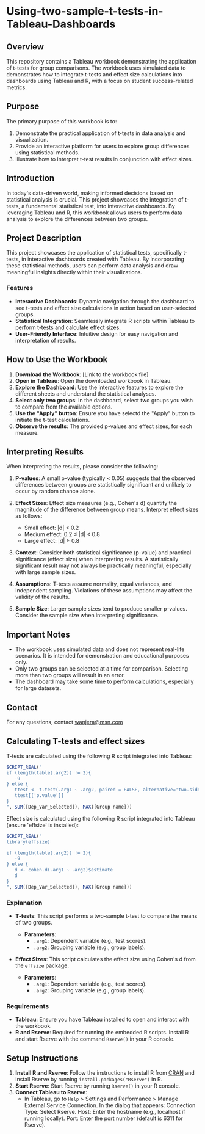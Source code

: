 # Using-two-sample-t-tests-in-Tableau-Dashboards
## Overview
This repository contains a Tableau workbook demonstrating the application of t-tests for group comparisons. The workbook uses simulated data to demonstrates how to integrate t-tests and effect size calculations into dashboards using Tableau and R, with a focus on student success-related metrics.

## Purpose
The primary purpose of this workbook is to:
1. Demonstrate the practical application of t-tests in data analysis and visualization.
2. Provide an interactive platform for users to explore group differences using statistical methods.
3. Illustrate how to interpret t-test results in conjunction with effect sizes.


## Introduction

In today's data-driven world, making informed decisions based on statistical analysis is crucial. This project showcases the integration of t-tests, a fundamental statistical test, into interactive dashboards. By leveraging Tableau and R, this workbook allows users to perform data analysis to explore the differences between two groups.

## Project Description

This project showcases the application of statistical tests, specifically t-tests, in interactive dashboards created with Tableau. By incorporating these statistical methods, users can perform data analysis and draw meaningful insights directly within their visualizations.

### Features
- **Interactive Dashboards**: Dynamic navigation through the dashboard to see t-tests and effect size calculations in action based on user-selected groups.
- **Statistical Integration**: Seamlessly integrate R scripts within Tableau to perform t-tests and calculate effect sizes.
- **User-Friendly Interface**: Intuitive design for easy navigation and interpretation of results.

## How to Use the Workbook

1. **Download the Workbook**: [Link to the workbook file]
2. **Open in Tableau**: Open the downloaded workbook in Tableau.
3. **Explore the Dashboard**: Use the interactive features to explore the different sheets and understand the statistical analyses.
4. **Select only two groups**: In the dashboard, select two groups you wish to compare from the available options.
5. **Use the "Apply" button**: Ensure you have selectd the "Apply" button to initiate the t-test calculations.
6. **Observe the results**: The provided p-values and effect sizes, for each measure.

## Interpreting Results
When interpreting the results, please consider the following:

1. **P-values**: A small p-value (typically < 0.05) suggests that the observed differences between groups are statistically significant and unlikely to occur by random chance alone.

2. **Effect Sizes**: Effect size measures (e.g., Cohen's d) quantify the magnitude of the difference between group means. Interpret effect sizes as follows:
   - Small effect: |d| < 0.2
   - Medium effect: 0.2 ≤ |d| < 0.8
   - Large effect: |d| ≥ 0.8

3. **Context**: Consider both statistical significance (p-value) and practical significance (effect size) when interpreting results. A statistically significant result may not always be practically meaningful, especially with large sample sizes.

4. **Assumptions**: T-tests assume normality, equal variances, and independent sampling. Violations of these assumptions may affect the validity of the results.

5. **Sample Size**: Larger sample sizes tend to produce smaller p-values. Consider the sample size when interpreting significance.

## Important Notes
- The workbook uses simulated data and does not represent real-life scenarios. It is intended for demonstration and educational purposes only.
- Only two groups can be selected at a time for comparison. Selecting more than two groups will result in an error.
- The dashboard may take some time to perform calculations, especially for large datasets.
  
## Contact
For any questions, contact wanjera@msn.com

## Calculating T-tests and effect sizes

T-tests are calculated using the following R script integrated into Tableau:

```r
SCRIPT_REAL("
if (length(table(.arg2)) != 2){
   -9
} else {
   ttest <- t.test(.arg1 ~ .arg2, paired = FALSE, alternative='two.sided')
   ttest[['p.value']]
}
", SUM([Dep_Var_Selected]), MAX([Group name]))
```

Effect size is calculated using the following R script integrated into Tableau (ensure 'effsize' is installed):

```r
SCRIPT_REAL("
library(effsize)

if (length(table(.arg2)) != 2){
   -9
} else {
   d <- cohen.d(.arg1 ~ .arg2)$estimate
   d
}
", SUM([Dep_Var_Selected]), MAX([Group name]))
```

### Explanation

- **T-tests**: This script performs a two-sample t-test to compare the means of two groups.
  - **Parameters**:
    - `.arg1`: Dependent variable (e.g., test scores).
    - `.arg2`: Grouping variable (e.g., group labels).

- **Effect Sizes**: This script calculates the effect size using Cohen's d from the `effsize` package.
  - **Parameters**:
    - `.arg1`: Dependent variable (e.g., test scores).
    - `.arg2`: Grouping variable (e.g., group labels).

### Requirements

- **Tableau**: Ensure you have Tableau installed to open and interact with the workbook.
- **R and Rserve**: Required for running the embedded R scripts. Install R and start Rserve with the command `Rserve()` in your R console.

## Setup Instructions

1. **Install R and Rserve**: Follow the instructions to install R from [CRAN](https://cran.r-project.org/) and install Rserve by running `install.packages("Rserve")` in R.
2. **Start Rserve**: Start Rserve by running `Rserve()` in your R console.
3. **Connect Tableau to Rserve**:
   - In Tableau, go to `Help` > Settings and Performance > Manage External Service Connection.
In the dialog that appears:
Connection Type: Select Rserve.
Host: Enter the hostname (e.g., localhost if running locally).
Port: Enter the port number (default is 6311 for Rserve).
